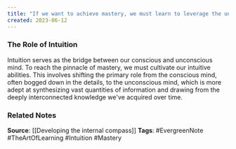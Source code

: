 ```yaml
---
title: "If we want to achieve mastery, we must learn to leverage the unconscious mind, which is more adept at synthesizing large quantities of information than the conscious mind"
created: 2023-06-12
---
```


### The Role of Intuition
Intuition serves as the bridge between our conscious and unconscious mind. To reach the pinnacle of mastery, we must cultivate our intuitive abilities. This involves shifting the primary role from the conscious mind, often bogged down in the details, to the unconscious mind, which is more adept at synthesizing vast quantities of information and drawing from the deeply interconnected knowledge we've acquired over time.

### Related Notes
**Source**: [[Developing the internal compass]]
**Tags**: #EvergreenNote #TheArtOfLearning #Intuition #Mastery 
